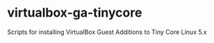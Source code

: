 virtualbox-ga-tinycore
======================

Scripts for installing VirtualBox Guest Additions to Tiny Core Linux 5.x
